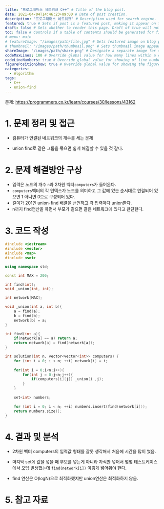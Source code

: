 ```yaml
---
title: "프로그래머스 네트워크 C++" # Title of the blog post.
date: 2021-04-04T14:46:23+09:00 # Date of post creation.
description: "프로그래머스 네트워크" # Description used for search engine.
featured: true # Sets if post is a featured post, making it appear on the sidebar. A featured post won't be listed on the sidebar if it's the current page
draft: false # Sets whether to render this page. Draft of true will not be rendered.
toc: false # Controls if a table of contents should be generated for first-level links automatically.
# menu: main
# featureImage: "/images/path/file.jpg" # Sets featured image on blog post.
# thumbnail: "/images/path/thumbnail.png" # Sets thumbnail image appearing inside card on homepage.
shareImage: "/images/path/share.png" # Designate a separate image for social media sharing.
codeMaxLines: 100 # Override global value for how many lines within a code block before auto-collapsing.
codeLineNumbers: true # Override global value for showing of line numbers within code block.
figurePositionShow: true # Override global value for showing the figure label.
categories:
  - Algorithm
tags:
  - C++
  - union-find
---
```


문제: https://programmers.co.kr/learn/courses/30/lessons/43162

# 1. 문제 정리 및 접근

- 컴퓨터가 연결된 네트워크의 개수를 세는 문제

- union find로 같은 그룹을 묶으면 쉽게 해결할 수 있을 것 같다.

  

# 2. 문제 해결방안 구상

- 입력은 노드의 개수 `n`과  2차원 벡터`computers`가 들어온다.
- `computers`벡터의 각 인덱스가 노드를 의미하고 그 값에 있는 순서대로 연결되어 있으면 1 아니면 0으로 구성되어 있다.
- 길이가 201인 union-find 배열을 선언하고 각 입력마다 union한다.
- n까지 find연산을 하면서 부모가 같으면 같은 네트워크에 있다고 판단한다.



# 3. 코드 작성

```c++
#include <iostream>
#include <vector>
#include <map>
#include <set>

using namespace std;

const int MAX = 200;

int find(int);
void _union(int, int);

int network[MAX];

void _union(int a, int b){
    a = find(a);
    b = find(b);
    network[b] = a;
}

int find(int a){
    if(network[a] == a) return a;
    return network[a] = find(network[a]);
}

int solution(int n, vector<vector<int>> computers) {
    for (int i = 0; i < n; ++i) network[i] = i;
    
    for(int i = 0;i<n;i++){
        for(int j = 0;j<n;j++){
            if(computers[i][j]) _union(i ,j);
        }
    }
    
    set<int> numbers;
    
    for (int i = 0; i < n; ++i) numbers.insert(find(network[i]));
    return numbers.size();
}
```


# 4. 결과 및 분석

- 2차원 벡터 computers의 입력값 형태를 잘못 생각해서 처음에 시간을 많이 썼음.

- 마지막 set에 값을 넣을 때 부모를 넣는게 아니라 자식만 넣어서 몇몇 테스트케이스에서 오답 발생했는데 `find(network[i])` 이렇게 넣어줘야 한다.

- find 연산은 O(logN)으로 최적화했지만 union연산은 최적화하지 않음.

  

# 5. 참고 자료
